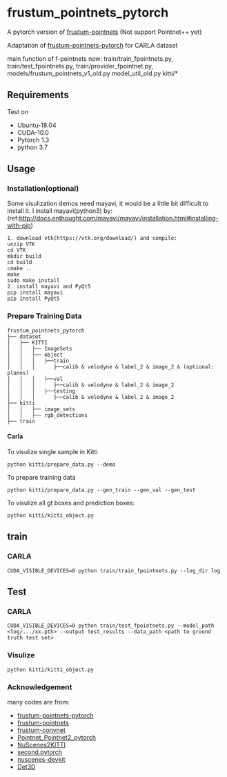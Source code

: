 # frustum_pointnets_pytorch
A pytorch version of [frustum-pointnets](https://github.com/charlesq34/frustum-pointnets) 
(Not support Pointnet++ yet)

Adaptation of [frustum-pointnets-pytorch](https://github.com/simon3dv/frustum_pointnets_pytorch) for CARLA dataset

main function of f-pointnets now:
train/train_fpointnets.py, 
train/test_fpointnets.py,
train/provider_fpointnet.py,
models/frustum_pointnets_v1_old.py
model_util_old.py
kitti/*

## Requirements
Test on 
* Ubuntu-18.04
* CUDA-10.0
* Pytorch 1.3
* python 3.7


## Usage
### Installation(optional)
Some visulization demos need mayavi, it would be a little bit difficult to install it.
I install mayavi(python3) by:
(ref:http://docs.enthought.com/mayavi/mayavi/installation.html#installing-with-pip) 
```angular2
1. download vtk(https://vtk.org/download/) and compile:
unzip VTK
cd VTK
mkdir build
cd build
cmake ..
make
sudo make install 
2. install mayavi and PyQt5
pip install mayavi
pip install PyQt5
```
### Prepare Training Data
```angular2
frustum_pointnets_pytorch
├── dataset
│   ├── KITTI
│   │   ├── ImageSets
│   │   ├── object
│   │   │   ├──train
│   │   │      ├──calib & velodyne & label_2 & image_2 & (optional: planes)
│   │   │   ├──val
│   │   │      ├──calib & velodyne & label_2 & image_2
│   │   │   ├──testing
│   │   │      ├──calib & velodyne & label_2 & image_2
├── kitti
│   │   ├── image_sets
│   │   ├── rgb_detections
├── train
```
#### Carla
To visulize single sample in Kitti
```angular2
python kitti/prepare_data.py --demo
```
To prepare training data
```angular2
python kitti/prepare_data.py --gen_train --gen_val --gen_test
```
To visulize all gt boxes and prediction boxes:
```angular2
python kitti/kitti_object.py
```

## train
### CARLA
```angular2
CUDA_VISIBLE_DEVICES=0 python train/train_fpointnets.py --log_dir log
```


## Test
### CARLA
```angular2
CUDA_VISIBLE_DEVICES=0 python train/test_fpointnets.py --model_path <log/.../xx.pth> --output test_results --data_path <path to ground truth test set>
```

### Visulize
```
python kitti/kitti_object.py
```


### Acknowledgement
many codes are from:
* [frustum-pointnets-pytorch](https://github.com/simon3dv/frustum_pointnets_pytorch)
* [frustum-pointnets](https://github.com/charlesq34/frustum-pointnets) 
* [frustum-convnet](https://github.com/zhixinwang/frustum-convnet)
* [Pointnet_Pointnet2_pytorch](https://github.com/yanx27/Pointnet_Pointnet2_pytorch)
* [NuScenes2KITTI](https://github.com/zcc31415926/NuScenes2KITTI)
* [second.pytorch](https://github.com/traveller59/second.pytorch)
* [nuscenes-devkit](https://github.com/nutonomy/nuscenes-devkit)
* [Det3D](https://github.com/poodarchu/Det3D)
